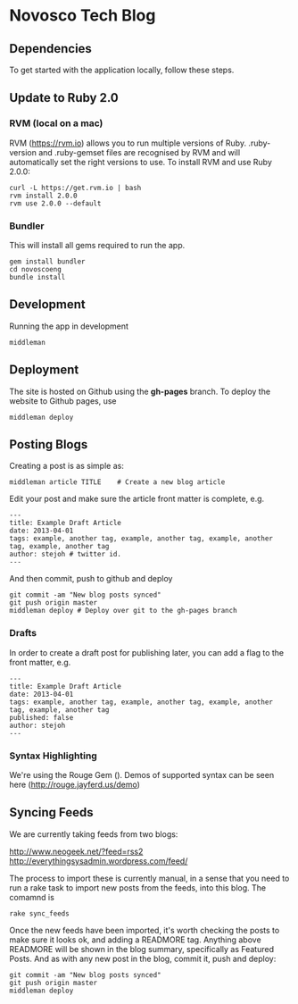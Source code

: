 # Novosco Tech Blog

## Dependencies

To get started with the application locally, follow these steps.

## Update to Ruby 2.0

### RVM (local on a mac)

RVM (https://rvm.io) allows you to run multiple versions of Ruby.  .ruby-version and .ruby-gemset files are recognised by RVM and will automatically set the right versions to use.  To install RVM and use Ruby 2.0.0:

    curl -L https://get.rvm.io | bash
    rvm install 2.0.0
    rvm use 2.0.0 --default

### Bundler

This will install all gems required to run the app.

    gem install bundler
    cd novoscoeng
    bundle install

## Development

Running the app in development

    middleman

## Deployment

The site is hosted on Github using the **gh-pages** branch. To deploy the website to Github pages, use

    middleman deploy

## Posting Blogs

Creating a post is as simple as:

    middleman article TITLE    # Create a new blog article

Edit your post and make sure the article front matter is complete, e.g.

    ---
    title: Example Draft Article
    date: 2013-04-01
    tags: example, another tag, example, another tag, example, another tag, example, another tag
    author: stejoh # twitter id.
    ---

And then commit, push to github and deploy

    git commit -am "New blog posts synced"
    git push origin master
    middleman deploy # Deploy over git to the gh-pages branch

### Drafts

In order to create a draft post for publishing later, you can add a flag to the front matter, e.g.

    ---
    title: Example Draft Article
    date: 2013-04-01
    tags: example, another tag, example, another tag, example, another tag, example, another tag
    published: false
    author: stejoh
    ---

### Syntax Highlighting

We're using the Rouge Gem (). Demos of supported syntax can be seen here (http://rouge.jayferd.us/demo)

## Syncing Feeds

We are currently taking feeds from two blogs:

http://www.neogeek.net/?feed=rss2
http://everythingsysadmin.wordpress.com/feed/

The process to import these is currently manual, in a sense that you need to run a rake task to import new posts from the feeds, into this blog. The comamnd is

    rake sync_feeds

Once the new feeds have been imported, it's worth checking the posts to make sure it looks ok, and adding a READMORE tag. Anything above READMORE will be shown in the blog summary, specifically as Featured Posts.  And as with any new post in the blog, commit it, push and deploy:
    
    git commit -am "New blog posts synced"
    git push origin master
    middleman deploy

